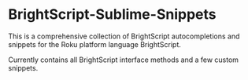 # BrightScript-Sublime-Snippets
This is a comprehensive collection of BrightScript autocompletions and snippets for the Roku platform language BrightScript.

Currently contains all BrightScript interface methods and a few custom snippets.
